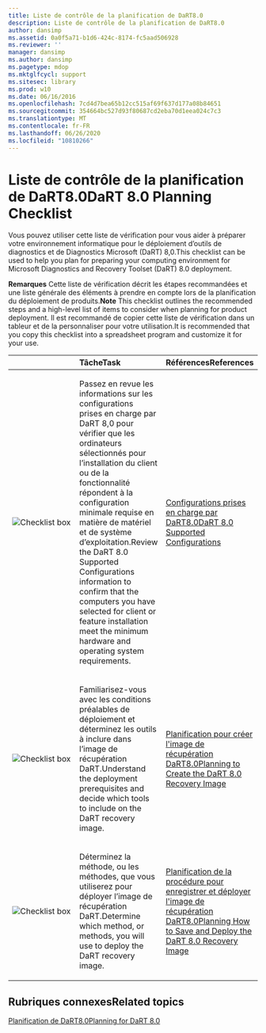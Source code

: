 ```yaml
---
title: Liste de contrôle de la planification de DaRT8.0
description: Liste de contrôle de la planification de DaRT8.0
author: dansimp
ms.assetid: 0a0f5a71-b1d6-424c-8174-fc5aad506928
ms.reviewer: ''
manager: dansimp
ms.author: dansimp
ms.pagetype: mdop
ms.mktglfcycl: support
ms.sitesec: library
ms.prod: w10
ms.date: 06/16/2016
ms.openlocfilehash: 7cd4d7bea65b12cc515af69f637d177a08b84651
ms.sourcegitcommit: 354664bc527d93f80687cd2eba70d1eea024c7c3
ms.translationtype: MT
ms.contentlocale: fr-FR
ms.lasthandoff: 06/26/2020
ms.locfileid: "10810266"
---
```

# <span data-ttu-id="b7a81-103">Liste de contrôle de la planification de DaRT8.0</span><span class="sxs-lookup"><span data-stu-id="b7a81-103">DaRT 8.0 Planning Checklist</span></span>


<span data-ttu-id="b7a81-104">Vous pouvez utiliser cette liste de vérification pour vous aider à préparer votre environnement informatique pour le déploiement d’outils de diagnostics et de Diagnostics Microsoft (DaRT) 8,0.</span><span class="sxs-lookup"><span data-stu-id="b7a81-104">This checklist can be used to help you plan for preparing your computing environment for Microsoft Diagnostics and Recovery Toolset (DaRT) 8.0 deployment.</span></span>

<span data-ttu-id="b7a81-105">**Remarques**  Cette liste de vérification décrit les étapes recommandées et une liste générale des éléments à prendre en compte lors de la planification du déploiement de produits.</span><span class="sxs-lookup"><span data-stu-id="b7a81-105">**Note** This checklist outlines the recommended steps and a high-level list of items to consider when planning for product deployment.</span></span> <span data-ttu-id="b7a81-106">Il est recommandé de copier cette liste de vérification dans un tableur et de la personnaliser pour votre utilisation.</span><span class="sxs-lookup"><span data-stu-id="b7a81-106">It is recommended that you copy this checklist into a spreadsheet program and customize it for your use.</span></span>

 

<table>
<colgroup>
<col width="33%" />
<col width="33%" />
<col width="33%" />
</colgroup>
<thead>
<tr class="header">
<th align="left"></th>
<th align="left"><span data-ttu-id="b7a81-107">Tâche</span><span class="sxs-lookup"><span data-stu-id="b7a81-107">Task</span></span></th>
<th align="left"><span data-ttu-id="b7a81-108">Références</span><span class="sxs-lookup"><span data-stu-id="b7a81-108">References</span></span></th>
</tr>
</thead>
<tbody>
<tr class="odd">
<td align="left"><img src="images/checklistbox.gif" alt="Checklist box" /></td>
<td align="left"><p><span data-ttu-id="b7a81-109">Passez en revue les informations sur les configurations prises en charge par DaRT 8,0 pour vérifier que les ordinateurs sélectionnés pour l’installation du client ou de la fonctionnalité répondent à la configuration minimale requise en matière de matériel et de système d’exploitation.</span><span class="sxs-lookup"><span data-stu-id="b7a81-109">Review the DaRT 8.0 Supported Configurations information to confirm that the computers you have selected for client or feature installation meet the minimum hardware and operating system requirements.</span></span></p></td>
<td align="left"><p><a href="dart-80-supported-configurations-dart-8.md" data-raw-source="[DaRT 8.0 Supported Configurations](dart-80-supported-configurations-dart-8.md)"><span data-ttu-id="b7a81-110">Configurations prises en charge par DaRT8.0</span><span class="sxs-lookup"><span data-stu-id="b7a81-110">DaRT 8.0 Supported Configurations</span></span></a></p></td>
</tr>
<tr class="even">
<td align="left"><img src="images/checklistbox.gif" alt="Checklist box" /></td>
<td align="left"><p><span data-ttu-id="b7a81-111">Familiarisez-vous avec les conditions préalables de déploiement et déterminez les outils à inclure dans l’image de récupération DaRT.</span><span class="sxs-lookup"><span data-stu-id="b7a81-111">Understand the deployment prerequisites and decide which tools to include on the DaRT recovery image.</span></span></p></td>
<td align="left"><p><a href="planning-to-create-the-dart-80-recovery-image-dart-8.md" data-raw-source="[Planning to Create the DaRT 8.0 Recovery Image](planning-to-create-the-dart-80-recovery-image-dart-8.md)"><span data-ttu-id="b7a81-112">Planification pour créer l'image de récupération DaRT8.0</span><span class="sxs-lookup"><span data-stu-id="b7a81-112">Planning to Create the DaRT 8.0 Recovery Image</span></span></a></p></td>
</tr>
<tr class="odd">
<td align="left"><img src="images/checklistbox.gif" alt="Checklist box" /></td>
<td align="left"><p><span data-ttu-id="b7a81-113">Déterminez la méthode, ou les méthodes, que vous utiliserez pour déployer l’image de récupération DaRT.</span><span class="sxs-lookup"><span data-stu-id="b7a81-113">Determine which method, or methods, you will use to deploy the DaRT recovery image.</span></span></p></td>
<td align="left"><p><a href="planning-how-to-save-and-deploy-the-dart-80-recovery-image-dart-8.md" data-raw-source="[Planning How to Save and Deploy the DaRT 8.0 Recovery Image](planning-how-to-save-and-deploy-the-dart-80-recovery-image-dart-8.md)"><span data-ttu-id="b7a81-114">Planification de la procédure pour enregistrer et déployer l'image de récupération DaRT8.0</span><span class="sxs-lookup"><span data-stu-id="b7a81-114">Planning How to Save and Deploy the DaRT 8.0 Recovery Image</span></span></a></p></td>
</tr>
</tbody>
</table>

 

## <span data-ttu-id="b7a81-115">Rubriques connexes</span><span class="sxs-lookup"><span data-stu-id="b7a81-115">Related topics</span></span>


[<span data-ttu-id="b7a81-116">Planification de DaRT8.0</span><span class="sxs-lookup"><span data-stu-id="b7a81-116">Planning for DaRT 8.0</span></span>](planning-for-dart-80-dart-8.md)

 

 





